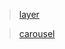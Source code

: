 > [layer](https://github.com/Zero-jian/package/blob/master/layer/index.doc?raw=true)

> [carousel](https://github.com/Zero-jian/package/blob/master/carousel/carousel.docx?raw=true)
